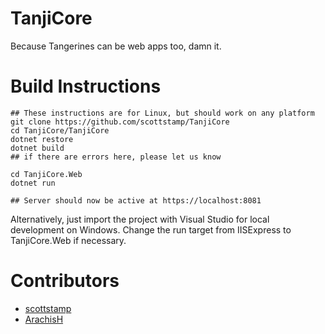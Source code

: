 # TanjiCore

Because Tangerines can be web apps too, damn it.
##

# Build Instructions
```
## These instructions are for Linux, but should work on any platform
git clone https://github.com/scottstamp/TanjiCore
cd TanjiCore/TanjiCore
dotnet restore
dotnet build
## if there are errors here, please let us know

cd TanjiCore.Web
dotnet run

## Server should now be active at https://localhost:8081
```

Alternatively, just import the project with Visual Studio for local development on Windows. Change the run target from IISExpress to TanjiCore<span></span>.Web if necessary.
##

# Contributors
- [scottstamp](https://github.com/scottstamp)
- [ArachisH](https://github.com/ArachisH)